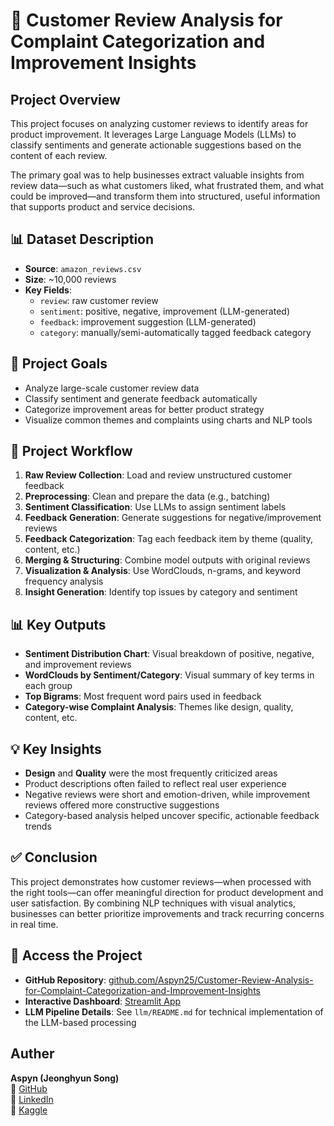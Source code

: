 # 📌 Customer Review Analysis for Complaint Categorization and Improvement Insights



## Project Overview

This project focuses on analyzing customer reviews to identify areas for product improvement. It leverages Large Language Models (LLMs) to classify sentiments and generate actionable suggestions based on the content of each review.

The primary goal was to help businesses extract valuable insights from review data—such as what customers liked, what frustrated them, and what could be improved—and transform them into structured, useful information that supports product and service decisions.



## 📊 Dataset Description

- **Source**: `amazon_reviews.csv`
- **Size**: ~10,000 reviews
- **Key Fields**:
  - `review`: raw customer review
  - `sentiment`: positive, negative, improvement (LLM-generated)
  - `feedback`: improvement suggestion (LLM-generated)
  - `category`: manually/semi-automatically tagged feedback category



## 🎯 Project Goals

- Analyze large-scale customer review data  
- Classify sentiment and generate feedback automatically  
- Categorize improvement areas for better product strategy  
- Visualize common themes and complaints using charts and NLP tools


## 🔄 Project Workflow

1. **Raw Review Collection**: Load and review unstructured customer feedback  
2. **Preprocessing**: Clean and prepare the data (e.g., batching)  
3. **Sentiment Classification**: Use LLMs to assign sentiment labels  
4. **Feedback Generation**: Generate suggestions for negative/improvement reviews  
5. **Feedback Categorization**: Tag each feedback item by theme (quality, content, etc.)  
6. **Merging & Structuring**: Combine model outputs with original reviews  
7. **Visualization & Analysis**: Use WordClouds, n-grams, and keyword frequency analysis  
8. **Insight Generation**: Identify top issues by category and sentiment



## 📊 Key Outputs

- **Sentiment Distribution Chart**: Visual breakdown of positive, negative, and improvement reviews  
- **WordClouds by Sentiment/Category**: Visual summary of key terms in each group  
- **Top Bigrams**: Most frequent word pairs used in feedback  
- **Category-wise Complaint Analysis**: Themes like design, quality, content, etc.



## 💡 Key Insights

- **Design** and **Quality** were the most frequently criticized areas  
- Product descriptions often failed to reflect real user experience  
- Negative reviews were short and emotion-driven, while improvement reviews offered more constructive suggestions  
- Category-based analysis helped uncover specific, actionable feedback trends



## ✅ Conclusion

This project demonstrates how customer reviews—when processed with the right tools—can offer meaningful direction for product development and user satisfaction. By combining NLP techniques with visual analytics, businesses can better prioritize improvements and track recurring concerns in real time.


## 🔗 Access the Project

- **GitHub Repository**: [github.com/Aspyn25/Customer-Review-Analysis-for-Complaint-Categorization-and-Improvement-Insights](https://github.com/Aspyn25/Customer-Review-Analysis-for-Complaint-Categorization-and-Improvement-Insights)  
- **Interactive Dashboard**: [Streamlit App](https://da7xrgatbqek7awwkswkqx.streamlit.app/)  
- **LLM Pipeline Details**: See `llm/README.md` for technical implementation of the LLM-based processing

## Auther
**Aspyn (Jeonghyun Song)** <br>
🔗 [GitHub](https://github.com/Aspyn25)  
🔗 [LinkedIn](https://www.linkedin.com/in/aspyn25)  
🔗 [Kaggle](https://www.kaggle.com/code/jeonghyunsong/ai-based-product-review-feedback-generator)
